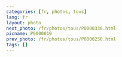 ```yaml
---
categories: [fr, photos, tous]
lang: fr
layout: photo
next_photo: /fr/photos/tous/P0000336.html
picname: P0000019
prev_photo: /fr/photos/tous/P0000250.html
tags: []
---
```

